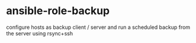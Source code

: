 # ansible-role-backup
configure hosts as backup client / server and run a scheduled backup from the server using rsync+ssh
